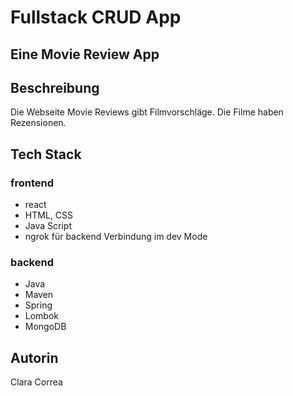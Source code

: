 # Fullstack CRUD App 
## Eine Movie Review App 

## Beschreibung
Die Webseite Movie Reviews gibt Filmvorschläge. Die Filme haben Rezensionen.

## Tech Stack

### frontend
- react
- HTML, CSS
- Java Script
- ngrok für backend Verbindung im dev Mode

### backend
- Java
- Maven
- Spring
- Lombok
- MongoDB

## Autorin
Clara Correa
